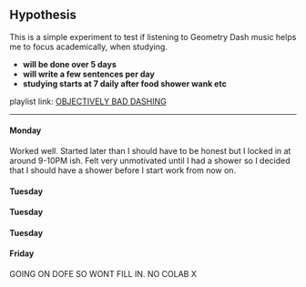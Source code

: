 ## Hypothesis

This is a simple experiment to test if listening to Geometry Dash music helps me to focus academically, when studying.
- **will be done over 5 days**
- **will write a few sentences per day**
- **studying starts at 7 daily after food shower wank etc**

playlist link: [OBJECTIVELY BAD DASHING](https://open.spotify.com/playlist/64ufmaj9lzl7qyn19g8kft?si=c4368ca2951c4e90)

-----
#### Monday
Worked well. Started later than I should have to be honest but I locked in at around 9-10PM ish.
Felt very unmotivated until I had a shower so I decided that I should have a shower before I start work from now on.
#### Tuesday

#### Tuesday

#### Tuesday

#### Friday
GOING ON DOFE SO WONT FILL IN. NO COLAB X
